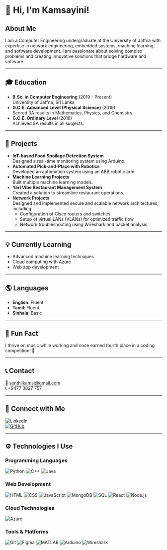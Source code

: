 # 👋 Hi, I'm Kamsayini!

## About Me
I am a Computer Engineering undergraduate at the University of Jaffna with expertise in network engineering, embedded systems, machine learning, and software development. I am passionate about solving complex problems and creating innovative solutions that bridge hardware and software.

---

## 🎓 Education
- **B.Sc. in Computer Engineering** (2019 - Present)  
  University of Jaffna, Sri Lanka  
- **G.C.E. Advanced Level (Physical Science)** (2019)  
  Scored 3A results in Mathematics, Physics, and Chemistry.  
- **G.C.E. Ordinary Level** (2016)  
  Achieved 9A results in all subjects.

---

## 📂 Projects
- **IoT-based Food Spoilage Detection System**  
  Designed a real-time monitoring system using Arduino.  
- **Automated Pick-and-Place with Robotics**  
  Developed an automation system using an ABB robotic arm.  
- **Machine Learning Projects**  
  Built multiple machine learning models.
- **Yarl Vibe Restaurant Management System**  
  Created a solution to streamline restaurant operations.  
- **Network Projects**  
  Designed and implemented secure and scalable network architectures, including:  
  - Configuration of Cisco routers and switches  
  - Setup of virtual LANs (VLANs) for optimized traffic flow  
  - Network troubleshooting using Wireshark and packet analysis  

---

## 💡 Currently Learning
- Advanced machine learning techniques  
- Cloud computing with Azure  
- Web app development

---

## 🌎 Languages
- **English**: Fluent  
- **Tamil**: Fluent  
- **Sinhala**: Basic  

---

## 🎵 Fun Fact
I thrive on music while working and once earned fourth place in a coding competition! 🎉  

---

## 📞 Contact
📧 [senthilkamsi@gmail.com](mailto:senthilkamsi@gmail.com)  
📞 +9477 3827 757  

---

## 🔗 Connect with Me
[![LinkedIn](https://img.shields.io/badge/LinkedIn-0A66C2?style=flat&logo=linkedin&logoColor=white)]((https://www.linkedin.com/posts/sivasenthinathan-kamsayini))  
[![GitHub](https://img.shields.io/badge/GitHub-181717?style=flat&logo=github&logoColor=white)]([(https://github.com/Kamsayini/Kamsayini)])  

---

## ⚙️ Technologies I Use

### Programming Languages
![Python](https://img.shields.io/badge/Python-3776AB?style=flat&logo=python&logoColor=white)
![C++](https://img.shields.io/badge/C++-00599C?style=flat&logo=c%2B%2B&logoColor=white)
![Java](https://img.shields.io/badge/Java-007396?style=flat&logo=java&logoColor=white)

### Web Development
![HTML](https://img.shields.io/badge/HTML5-E34F26?style=flat&logo=html5&logoColor=white)
![CSS](https://img.shields.io/badge/CSS3-1572B6?style=flat&logo=css3&logoColor=white)
![JavaScript](https://img.shields.io/badge/JavaScript-F7DF1E?style=flat&logo=javascript&logoColor=black)
![MongoDB](https://img.shields.io/badge/MongoDB-47A248?style=flat&logo=mongodb&logoColor=white)
![SQL](https://img.shields.io/badge/SQL-CC2927?style=flat&logo=microsoftsqlserver&logoColor=white)
![React](https://img.shields.io/badge/React-61DAFB?style=flat&logo=react&logoColor=black)
![Node.js](https://img.shields.io/badge/Node.js-339933?style=flat&logo=nodedotjs&logoColor=white)

### Cloud Technologies
![Azure](https://img.shields.io/badge/Azure-0078D4?style=flat&logo=microsoftazure&logoColor=white)

### Tools & Platforms
![Git](https://img.shields.io/badge/Git-F05032?style=flat&logo=git&logoColor=white)
![Figma](https://img.shields.io/badge/Figma-F24E1E?style=flat&logo=figma&logoColor=white)
![MATLAB](https://img.shields.io/badge/MATLAB-0076A8?style=flat&logo=mathworks&logoColor=white)
![Arduino](https://img.shields.io/badge/Arduino-00979D?style=flat&logo=arduino&logoColor=white)
![Wireshark](https://img.shields.io/badge/Wireshark-1679A7?style=flat&logo=wireshark&logoColor=white)
